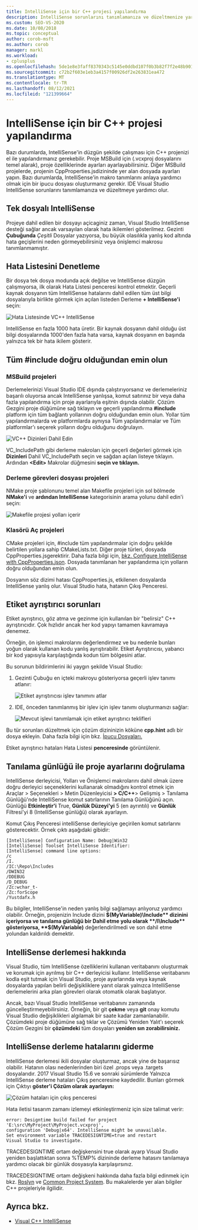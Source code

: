 ```yaml
---
title: IntelliSense için bir C++ projesi yapılandırma
description: IntelliSense sorunlarını tanımlamanıza ve düzeltmenize yardımcı olmak için Visual Studio IDE'yi kullanarak IntelliSense'in düzgün bir şekilde çalışması için C++ projenizi el ile yapılandırmayı öğrenin.
ms.custom: SEO-VS-2020
ms.date: 10/08/2018
ms.topic: conceptual
author: corob-msft
ms.author: corob
manager: markl
ms.workload:
- cplusplus
ms.openlocfilehash: 5de1e8e3faff8370343c5145e0ddbd107f0b3b82f7f2e48b901afa7e2c4377c3
ms.sourcegitcommit: c72b2f603e1eb3a4157f00926df2e263831ea472
ms.translationtype: MT
ms.contentlocale: tr-TR
ms.lasthandoff: 08/12/2021
ms.locfileid: "121399664"
---
```

# <a name="configure-a-c-project-for-intellisense"></a>IntelliSense için bir C++ projesi yapılandırma

Bazı durumlarda, IntelliSense'in düzgün şekilde çalışması için C++ projenizi el ile yapılandırmanız gerekebilir. Proje MSBuild için (.vcxproj dosyalarını temel alarak), proje özelliklerinde ayarları ayarlayabilirsiniz. Diğer MSBuild projelerde, projenin CppProperties.jsdizininde yer alan dosyada ayarları yapın. Bazı durumlarda, IntelliSense'in makro tanımlarını anlaya yardımcı olmak için bir ipucu dosyası oluşturmanız gerekir. IDE Visual Studio IntelliSense sorunlarını tanımlamanıza ve düzeltmeye yardımcı olur.

## <a name="single-file-intellisense"></a>Tek dosyalı IntelliSense

Projeye dahil edilen bir dosyayı açicaginiz zaman, Visual Studio IntelliSense desteği sağlar ancak varsayılan olarak hata ikilemleri gösterilmez. Gezinti **Çubuğunda** *Çeşitli* Dosyalar yazıyorsa, bu büyük olasılıkla yanlış kod altında hata geçişlerini neden görmeyebilirsiniz veya önişlemci makrosu tanımlanmamıştır.

## <a name="check-the-error-list"></a>Hata Listesini Denetleme

Bir dosya tek dosya modunda açık değilse ve IntelliSense düzgün çalışmıyorsa, ilk olarak Hata Listesi penceresi kontrol etmektir. Geçerli kaynak dosyanın tüm IntelliSense hatalarını dahil edilen tüm üst bilgi dosyalarıyla birlikte görmek için açılan listeden Derleme **+ IntelliSense'i** seçin:

![Hata Listesinde VC++ IntelliSense](media/vcpp-intellisense-error-list.png)

IntelliSense en fazla 1000 hata üretir. Bir kaynak dosyanın dahil olduğu üst bilgi dosyalarında 1000'den fazla hata varsa, kaynak dosyanın en başında yalnızca tek bir hata ikilem gösterir.

## <a name="ensure-include-paths-are-correct"></a>Tüm #include doğru olduğundan emin olun

### <a name="msbuild-projects"></a>MSBuild projeleri

Derlemelerinizi Visual Studio IDE dışında çalıştırıyorsanız ve derlemeleriniz başarılı oluyorsa ancak IntelliSense yanlışsa, komut satırınız bir veya daha fazla yapılandırma için proje ayarlarıyla eşitnin dışında olabilir. Çözüm Gezgini proje düğümüne sağ  tıklayın ve geçerli yapılandırma **#include** platform için tüm bağlantı yollarının doğru olduğundan emin olun. Yollar tüm yapılandırmalarda ve platformlarda aynıysa  Tüm yapılandırmalar ve Tüm platformlar'ı seçerek yolların doğru olduğunu doğrulayın. 

![VC++ Dizinleri Dahil Edin](media/vcpp-intellisense-include-paths.png)

VC_IncludePath gibi derleme makroları için geçerli değerleri görmek için **Dizinleri** Dahil VC_IncludePath seçin ve sağdan açılan listeye tıklayın. Ardından **\<Edit>** Makrolar düğmesini **seçin ve tıklayın.**

### <a name="makefile-projects"></a>Derleme görevleri dosyası projeleri

NMake proje şablonunu temel alan Makefile projeleri için sol bölmede **NMake'i** ve **ardından IntelliSense** kategorisinin arama yolunu dahil edin'i seçin: 

![Makefile projesi yolları içerir](media/vcpp-intellisense-makefile-include-paths.png)

### <a name="open-folder-projects"></a>Klasörü Aç projeleri

CMake projeleri için, #include tüm yapılandırmalar için doğru şekilde belirtilen yollara sahip CMakeLists.txt. Diğer proje türleri, dosyada CppProperties.jsgerektirir. Daha fazla bilgi için, [bkz. Configure IntelliSense with CppProperties.json](/cpp/build/open-folder-projects-cpp#configure-code-navigation-with-cpppropertiesjson). Dosyada tanımlanan her yapılandırma için yolların doğru olduğundan emin olun.

Dosyanın söz dizimi hatası CppProperties.js, etkilenen dosyalarda IntelliSense yanlış olur. Visual Studio hata, hatanın Çıkış Penceresi.

## <a name="tag-parser-issues"></a>Etiket ayrıştırıcı sorunları

Etiket ayrıştırıcı, göz atma ve gezinme için kullanılan bir "belirsiz" C++ ayrıştırıcıdır. Çok hızlıdır ancak her kod yapıyı tamamen kavramaya denemez.

Örneğin, ön işlemci makrolarını değerlendirmez ve bu nedenle bunları yoğun olarak kullanan kodu yanlış ayrıştırabilir. Etiket Ayrıştırıcısı, yabancı bir kod yapısıyla karşılaştığında kodun tüm bölgesini atlar.

Bu sorunun bildirimlerini iki yaygın şekilde Visual Studio:

1. Gezinti Çubuğu en içteki makroyu gösteriyorsa geçerli işlev tanımı atlanır:

   ![Etiket ayrıştırıcısı işlev tanımını atlar](media/vcpp-intellisense-tag-parser-macro.png)

1. IDE, önceden tanımlanmış bir işlev için işlev tanımı oluşturmanızı sağlar:

   ![Mevcut işlevi tanımlamak için etiket ayrıştırıcı teklifleri](media/vcpp-intellisense-tag-parser-function.png)

Bu tür sorunları düzeltmek için çözüm dizininizin köküne **cpp.hint** adlı bir dosya ekleyin. Daha fazla bilgi için bkz. [İpucu Dosyaları.](/cpp/build/reference/hint-files)

Etiket ayrıştırıcı hataları Hata Listesi **penceresinde** görüntülenir.

## <a name="validate-project-settings-with-diagnostic-logging"></a>Tanılama günlüğü ile proje ayarlarını doğrulama

IntelliSense derleyicisi, Yolları ve Önişlemci makrolarını dahil olmak üzere doğru derleyici seçeneklerini kullanarak olmadığını kontrol etmek için Araçlar > Seçenekleri > Metin Düzenleyicisi **> C/C++**> Gelişmiş > Tanılama Günlüğü'nde IntelliSense komut satırlarının Tanılama Günlüğünü açın. Günlüğü **Etkinleştir'i** True, **Günlük Düzeyi'yi** 5 (en ayrıntılı) ve **Günlük** Filtresi'yi 8 (IntelliSense günlüğü) olarak ayarlayın.

Komut Çıkış Penceresi intelliSense derleyiciye geçirilen komut satırlarını gösterecektir. Örnek çıktı aşağıdaki gibidir:

```output
[IntelliSense] Configuration Name: Debug|Win32
[IntelliSense] Toolset IntelliSense Identifier:
[IntelliSense] command line options:
/c
/I.
/IC:\Repo\Includes
/DWIN32
/DDEBUG
/D_DEBUG
/Zc:wchar_t-
/Zc:forScope
/Yustdafx.h
```

Bu bilgiler, IntelliSense'in neden yanlış bilgi sağlamayı anlıyoruz yardımcı olabilir. Örneğin, projenizin Include dizini **$(MyVariable)\Include** dizinini içeriyorsa ve tanılama günlüğü bir Dahil etme yolu olarak **/I\Include** gösteriyorsa, **$(MyVariable)** değerlendirilmedi ve son dahil etme yolundan kaldırıldı demektir.

## <a name="about-the-intellisense-build"></a>IntelliSense derlemesi hakkında

Visual Studio, tüm IntelliSense özelliklerini kullanan veritabanını oluşturmak ve korumak için ayrılmış bir C++ derleyicisi kullanır. IntelliSense veritabanını kodla eşit tutmak için Visual Studio, proje ayarlarında veya kaynak dosyalarda yapılan belirli değişikliklere yanıt olarak yalnızca IntelliSense derlemelerini arka plan görevleri olarak otomatik olarak başlatıyor.

Ancak, bazı Visual Studio IntelliSense veritabanını zamanında güncelleştirmeyebilirsiniz. Örneğin, bir git **çekme** veya **git** onay komutu Visual Studio değişiklikleri algılamak bir saate kadar zamanlanabilir. Çözümdeki proje düğümüne sağ tıklar ve Çözümü Yeniden Yalıt'ı seçerek Çözüm Gezgini bir **çözümdeki** tüm dosyaları **yeniden sın zorabilirsiniz.**

## <a name="troubleshooting-intellisense-build-failures"></a>IntelliSense derleme hatalarını giderme

IntelliSense derlemesi ikili dosyalar oluşturmaz, ancak yine de başarısız olabilir. Hatanın olası nedenlerinden biri özel .props veya .targets dosyalarıdır. 2017 Visual Studio 15.6 ve sonraki sürümlerde Yalnızca IntelliSense derleme hataları Çıkış penceresine kaydedilir. Bunları görmek için Çıktıyı **göster'i Çözüm olarak** **ayarlayın:**

![Çözüm hataları için çıkış penceresi](media/vcpp-intellisense-output-window.png)

Hata iletisi tasarım zamanı izlemeyi etkinleştirmeniz için size talimat verir:

```output
error: Designtime build failed for project 'E:\src\MyProject\MyProject.vcxproj',
configuration 'Debug|x64'. IntelliSense might be unavailable.
Set environment variable TRACEDESIGNTIME=true and restart
Visual Studio to investigate.
```

TRACEDESIGNTIME ortam değişkensini true olarak ayarp Visual Studio yeniden başlattıktan sonra %TEMP% dizininde derleme hatasını tanılamaya yardımcı olacak bir günlük dosyasıyla karşılaşırsınız.

TRACEDESIGNTIME ortam değişkeni hakkında daha fazla bilgi edinmek için bkz. [Roslyn](https://github.com/dotnet/roslyn/blob/master/docs/wiki/Diagnosing-Project-System-Build-Errors.md) ve [Common Project System](https://github.com/dotnet/project-system/blob/master/docs/design-time-builds.md). Bu makalelerde yer alan bilgiler C++ projeleriyle ilgilidir.

## <a name="see-also"></a>Ayrıca bkz.

- [Visual C++ IntelliSense](visual-cpp-intellisense.md)
